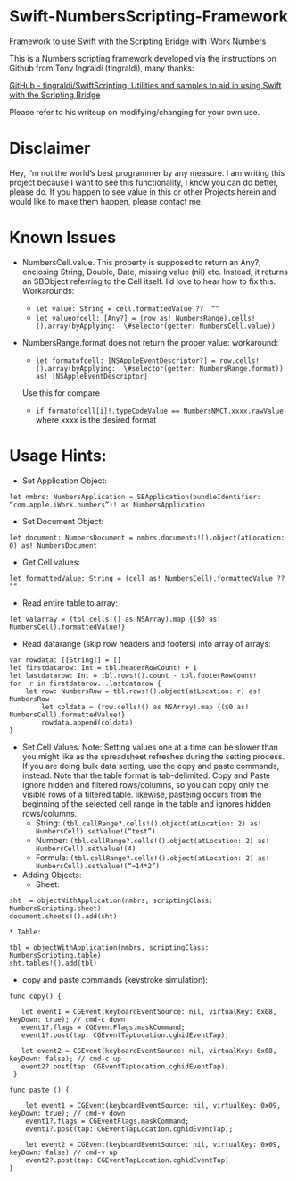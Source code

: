 # Swift-NumbersScripting-Framework
Framework to use Swift with the Scripting Bridge with iWork Numbers

This is a Numbers scripting framework developed via the instructions  on Github from Tony Ingraldi  (tingraldi), many thanks:

[GitHub - tingraldi/SwiftScripting: Utilities and samples to aid in using Swift with the Scripting Bridge](https://github.com/tingraldi/SwiftScripting)

Please refer to his writeup on modifying/changing for your own use.
# Disclaimer
Hey, I’m not the world’s best programmer by any measure.  I am writing this project because I want to see this functionality, I know you can do better, please do.  If you happen to see value in this or other Projects herein and would like to make them happen, please contact me.

# Known Issues
* NumbersCell.value. This property is supposed to return an Any?, enclosing String, Double, Date, missing value (nil) etc.  Instead, it returns an SBObject referring to the Cell itself.    I’d love to hear how to fix this. Workarounds:
	* ```let value: String = cell.formattedValue ??  “”```
	* ```let valueofcell: [Any?] = (row as! NumbersRange).cells!().array(byApplying:  \#selector(getter: NumbersCell.value))```
* NumbersRange.format does not return the proper value: workaround:
	* ```let formatofcell: [NSAppleEventDescriptor?] = row.cells!().array(byApplying:  \#selector(getter: NumbersRange.format)) as! [NSAppleEventDescriptor]```
	
	Use this for compare
	* ```if formatofcell[i]!.typeCodeValue == NumbersNMCT.xxxx.rawValue``` where xxxx is the desired format
	 
# Usage Hints:
* Set Application Object:
```
let nmbrs: NumbersApplication = SBApplication(bundleIdentifier: “com.apple.iWork.numbers”)! as NumbersApplication
```
* Set Document Object:
```
let document: NumbersDocument = nmbrs.documents!().object(atLocation: 0) as! NumbersDocument
```
* Get Cell values:
```
let formattedValue: String = (cell as! NumbersCell).formattedValue ?? ""
```
* Read entire table to array:
```
let valarray = (tbl.cells!() as NSArray).map {($0 as! NumbersCell).formattedValue!}
```
* Read datarange (skip row headers and footers) into array of arrays:
```
var rowdata: [[String]] = []
let firstdatarow: Int = tbl.headerRowCount! + 1
let lastdatarow: Int = tbl.rows!().count - tbl.footerRowCount!
for  r in firstdatarow...lastdatarow {
	let row: NumbersRow = tbl.rows!().object(atLocation: r) as! NumbersRow        
        let coldata = (row.cells!() as NSArray).map {($0 as! NumbersCell).formattedValue!}
        rowdata.append(coldata)
}    	
```
* Set Cell Values. Note: Setting values one at a time can be slower than you might like as the spreadsheet refreshes during the setting process.  If you are doing bulk data setting, use the copy and paste commands, instead.  Note that the table format is tab-delimited.  Copy and Paste ignore hidden and filtered rows/columns, so you can copy only the visible rows of a filtered table. likewise, pasteing occurs from the beginning of the selected cell range in the table and ignores hidden rows/columns.
	* String:	```(tbl.cellRange?.cells!().object(atLocation: 2) as! NumbersCell).setValue!(“test”)```
	* Number:	```(tbl.cellRange?.cells!().object(atLocation: 2) as! NumbersCell).setValue!(4)```
	* Formula:	```(tbl.cellRange?.cells!().object(atLocation: 2) as! NumbersCell).setValue!(“=14*2”)```
* Adding Objects:
	* Sheet:
```
sht  = objectWithApplication(nmbrs, scriptingClass: NumbersScripting.sheet)
document.sheets!().add(sht)
```
	* Table:
```
tbl = objectWithApplication(nmbrs, scriptingClass: NumbersScripting.table)
sht.tables!().add(tbl)
```
* copy and paste commands (keystroke simulation): 
 ```
 func copy() {
     
    let event1 = CGEvent(keyboardEventSource: nil, virtualKey: 0x08, keyDown: true); // cmd-c down
    event1?.flags = CGEventFlags.maskCommand;
    event1?.post(tap: CGEventTapLocation.cghidEventTap);
    
    let event2 = CGEvent(keyboardEventSource: nil, virtualKey: 0x08, keyDown: false); // cmd-c up
    event2?.post(tap: CGEventTapLocation.cghidEventTap);
  }
```
```
func paste () {
    
    let event1 = CGEvent(keyboardEventSource: nil, virtualKey: 0x09, keyDown: true); // cmd-v down
    event1?.flags = CGEventFlags.maskCommand;
    event1?.post(tap: CGEventTapLocation.cghidEventTap);
    
    let event2 = CGEvent(keyboardEventSource: nil, virtualKey: 0x09, keyDown: false) // cmd-v up
    event2?.post(tap: CGEventTapLocation.cghidEventTap)
}
```

